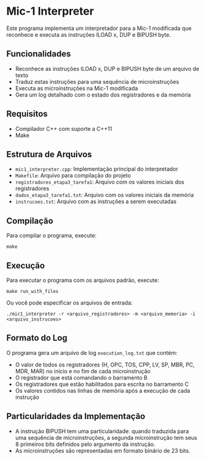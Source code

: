 # Mic-1 Interpreter

Este programa implementa um interpretador para a Mic-1 modificada que reconhece e executa as instruções ILOAD x, DUP e BIPUSH byte.

## Funcionalidades

- Reconhece as instruções ILOAD x, DUP e BIPUSH byte de um arquivo de texto
- Traduz estas instruções para uma sequência de microinstruções
- Executa as microinstruções na Mic-1 modificada
- Gera um log detalhado com o estado dos registradores e da memória

## Requisitos

- Compilador C++ com suporte a C++11
- Make

## Estrutura de Arquivos

- `mic1_interpreter.cpp`: Implementação principal do interpretador
- `Makefile`: Arquivo para compilação do projeto
- `registradores_etapa3_tarefa1`: Arquivo com os valores iniciais dos registradores
- `dados_etapa3_tarefa1.txt`: Arquivo com os valores iniciais da memória
- `instrucoes.txt`: Arquivo com as instruções a serem executadas

## Compilação

Para compilar o programa, execute:

```
make
```

## Execução

Para executar o programa com os arquivos padrão, execute:

```
make run_with_files
```

Ou você pode especificar os arquivos de entrada:

```
./mic1_interpreter -r <arquivo_registradores> -m <arquivo_memoria> -i <arquivo_instrucoes>
```

## Formato do Log

O programa gera um arquivo de log `execution_log.txt` que contém:

- O valor de todos os registradores (H, OPC, TOS, CPP, LV, SP, MBR, PC, MDR, MAR) no início e no fim de cada microinstrução
- O registrador que está comandando o barramento B
- Os registradores que estão habilitados para escrita no barramento C
- Os valores contidos nas linhas de memória após a execução de cada instrução

## Particularidades da Implementação

- A instrução BIPUSH tem uma particularidade: quando traduzida para uma sequência de microinstruções, a segunda microinstrução tem seus 8 primeiros bits definidos pelo argumento da instrução.
- As microinstruções são representadas em formato binário de 23 bits.
